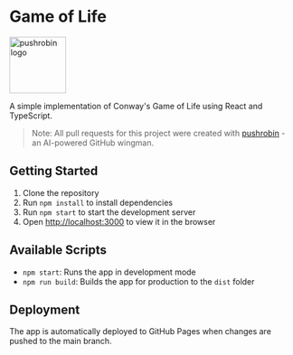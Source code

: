 # Game of Life

<img src="https://pushrobin.com/pushrobin.png" alt="pushrobin logo" width="100" height="100">

A simple implementation of Conway's Game of Life using React and TypeScript.

> Note: All pull requests for this project were created with [pushrobin](https://pushrobin.com/) - an AI-powered GitHub wingman.

## Getting Started

1. Clone the repository
2. Run `npm install` to install dependencies
3. Run `npm start` to start the development server
4. Open [http://localhost:3000](http://localhost:3000) to view it in the browser

## Available Scripts

- `npm start`: Runs the app in development mode
- `npm run build`: Builds the app for production to the `dist` folder

## Deployment

The app is automatically deployed to GitHub Pages when changes are pushed to the main branch.
